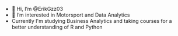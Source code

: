 - 👋 Hi, I’m @ErikGzz03
- 👀 I’m interested in Motorsport and Data Analytics
- Currently I'm studying Business Analytics and taking courses for a better understanding of R and Python
<!---
ErikGzz03/ErikGzz03 is a ✨ special ✨ repository because its `README.md` (this file) appears on your GitHub profile.
You can click the Preview link to take a look at your changes.
--->

